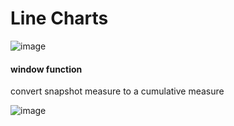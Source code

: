 # Line Charts
![image](https://github.com/user-attachments/assets/63073c24-e920-414e-94e5-935ab86261cc)

#### window function
convert snapshot measure to a cumulative measure

![image](https://github.com/user-attachments/assets/08f52924-8f04-405b-ac5c-20262f993dc3)



